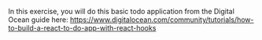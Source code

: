 In this exercise, you will do this basic todo application from the Digital Ocean guide here: https://www.digitalocean.com/community/tutorials/how-to-build-a-react-to-do-app-with-react-hooks
